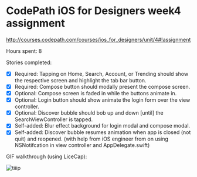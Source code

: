# CodePath iOS for Designers week4 assignment 
http://courses.codepath.com/courses/ios_for_designers/unit/4#!assignment

Hours spent: 8

Stories completed:

* [x] Required: Tapping on Home, Search, Account, or Trending should show the respective screen and highlight the tab bar button.
* [x] Required: Compose button should modally present the compose screen.
* [x] Optional: Compose screen is faded in while the buttons animate in.
* [x] Optional: Login button should show animate the login form over the view controller.
* [x] Optional: Discover bubble should bob up and down [until] the SearchViewController is tapped.
* [x] Self-added: Blur effect background for login modal and compose modal.
* [x] Self-added: Discover bubble resumes animation when app is closed (not quit) and reopened. (with help from iOS engineer from on using NSNotifcation in view controller and AppDelegate.swift)

GIF walkthrough (using LiceCap):

![tiiip](https://raw.githubusercontent.com/yinanq/CodePath-wk4-Tumblr/master/CodePath-wk4-Tumblr.gif)
